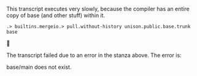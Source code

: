 This transcript executes very slowly, because the compiler has an
entire copy of base (and other stuff) within it.

```ucm
.> builtins.mergeio.> pull.without-history unison.public.base.trunk base
```


🛑

The transcript failed due to an error in the stanza above. The error is:


  base/main does not exist.


